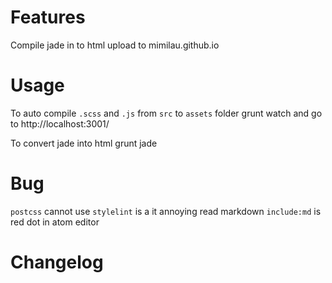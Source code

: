# Features
Compile jade in to html
upload to mimilau.github.io

# Usage

To auto compile `.scss` and `.js` from `src` to `assets` folder
	grunt watch
and go to http://localhost:3001/

To convert jade into html
	grunt jade

# Bug
`postcss` cannot use
`stylelint` is a it annoying
read markdown `include:md` is red dot in atom editor

# Changelog
